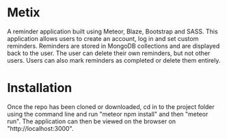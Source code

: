# Metix
A reminder application built using Meteor, Blaze, Bootstrap and SASS.
This application allows users to create an account, log in and set custom reminders. Reminders are stored in MongoDB collections and are
displayed back to the user. The user can delete their own reminders, but not other users. Users can also mark reminders as completed or 
delete them entirely.

# Installation
Once the repo has been cloned or downloaded, cd in to the project folder using the command line and run "meteor npm install" and then
"meteor run". The application can then be viewed on the browser on "http://localhost:3000".


